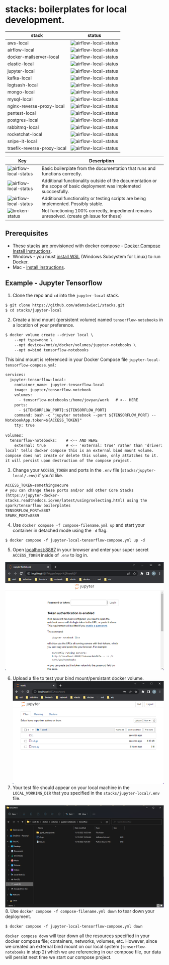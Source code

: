 # stacks: boilerplates for local development.


| stack | status |
| ----------- | ----------- |
| aws-local  | ![airflow-local-status](https://img.shields.io/static/v1?label=status&message=dev&color=purple) |
| airflow-local  | ![airflow-local-status](https://img.shields.io/static/v1?label=status&message=stable&color=yellow) |
| docker-mailserver-local | ![airflow-local-status](https://img.shields.io/static/v1?label=status&message=dev&color=purple) |
| elastic-local | ![airflow-local-status](https://img.shields.io/static/v1?label=status&message=stable&color=yellow) |
| jupyter-local | ![airflow-local-status](https://img.shields.io/static/v1?label=status&message=finished&color=green) |
| kafka-local | ![airflow-local-status](https://img.shields.io/static/v1?label=status&message=stable&color=yellow) |
| logtsash-local | ![airflow-local-status](https://img.shields.io/static/v1?label=status&message=stable&color=yellow) |
| mongo-local | ![airflow-local-status](https://img.shields.io/static/v1?label=status&message=stable&color=yellow) |
| mysql-local | ![airflow-local-status](https://img.shields.io/static/v1?label=status&message=stable&color=yellow) |
| nginx-reverse-proxy-local | ![airflow-local-status](https://img.shields.io/static/v1?label=status&message=dev&color=purple) |
| pentest-local | ![airflow-local-status](https://img.shields.io/static/v1?label=status&message=stable&color=yellow) |
| postgres-local | ![airflow-local-status](https://img.shields.io/static/v1?label=status&message=stable&color=yellow) |
| rabbitmq-local | ![airflow-local-status](https://img.shields.io/static/v1?label=status&message=stable&color=yellow) |
| rocketchat-local | ![airflow-local-status](https://img.shields.io/static/v1?label=status&message=dev&color=purple) |
| snipe-it-local | ![airflow-local-status](https://img.shields.io/static/v1?label=status&message=broken&color=red) |
| traefik-reverse-proxy-local | ![airflow-local-status](https://img.shields.io/static/v1?label=status&message=dev&color=purple) |


| Key |  Description|
| ----------- | ----------- |
| ![airflow-local-status](https://img.shields.io/static/v1?label=status&message=stable&color=yellow) | Basic boilerplate from the documentation that runs and functions correctly. |
| ![airflow-local-status](https://img.shields.io/static/v1?label=status&message=finished&color=green) | Additional functionality outside of the documentation or the scope of basic deployment was implemeted succcesfully. |
| ![airflow-local-status](https://img.shields.io/static/v1?label=status&message=dev&color=purple) | Additional functionality or testing scripts are being implemented. Possibly stable. |
| ![broken-status](https://img.shields.io/static/v1?label=status&message=broken&color=red) | Not functioning 100% correctly, impediment remains unresolved. (create gh issue for these)|


## Prerequisites
* These stacks are provisioned with docker compose - [Docker Compose Install Instructions](https://docs.docker.com/compose/install/).
* Windows - you must [install WSL](https://learn.microsoft.com/en-us/windows/wsl/install) (Windows Subsystem for Linux) to run Docker.
* Mac - [install instructions](https://docs.docker.com/desktop/install/mac-install/).
## Example - Jupyter Tensorflow
1. Clone the repo and `cd` into the `jupyter-local` stack.
```
$ git clone https://github.com/adamsiwiec1/stacks.git
$ cd stacks/jupyter-local
```
2. Create a bind mount (persistent volume) named `tensorflow-notebooks` in a location of your preference.
```
$ docker volume create --driver local \
    --opt type=none \
    --opt device=/mnt/e/docker/volumes/jupyter-notebooks \
    --opt o=bind tensorflow-notebooks
```
This bind mount is referenced in your Docker Compose file `jupyter-local-tensorflow-compose.yml`:
```
services:
  jupyter-tensorflow-local:
    container_name: jupyter-tensorflow-local
    image: jupyter/tensorflow-notebook
    volumes:
      - tensorflow-notebooks:/home/jovyan/work   # <-- HERE
    ports:
      - ${TENSORFLOW_PORT}:${TENSORFLOW_PORT}
    command: bash -c "jupyter notebook --port ${TENSORFLOW_PORT} --NotebookApp.token=${ACCESS_TOKEN}"
    tty: true

volumes:
  tensorflow-notebooks:    # <-- AND HERE
    external: true         # <-- 'external: true' rather than 'driver: local' tells docker compose this is an external bind mount volume. compose does not create or delete this volume, only attatches to it. it will persist upon destruction of the compose project.
```

3. Change your `ACCESS_TOKEN` and ports in the `.env` file (`stacks/jupyter-local/.env`) if you'd like. 
```
ACCESS_TOKEN=somethingsecure
# you can change these ports and/or add other Core Stacks (https://jupyter-docker-stacks.readthedocs.io/en/latest/using/selecting.html) using the spark/tensorflow boilerplates
TENSORFLOW_PORT=8887
SPARK_PORT=8889
```
4.  Use `docker compose -f compose-filename.yml up` and start your container in detached mode using the `-d` flag.
```
$ docker compose -f jupyter-local-tensorflow-compose.yml up -d
```
5. Open [localhost:8887](http://localhost:8887) in your browser and enter your super secret `ACCESS_TOKEN` inside of `.env` to log in.

![jupyter](https://github.com/adamsiwiec1/images/blob/main/stacks/jupyter.png?raw=true)

6. Upload a file to test your bind mount/persistant docker volume. 
![jupyter-upload](https://github.com/adamsiwiec1/images/blob/main/stacks/jupyter-upload.png?raw=true)
7. Your test file should appear on your local machine in the `LOCAL_WORKING_DIR` that you specified in the `stacks/jupyter-local/.env` file.

![jupyter-explorer](https://github.com/adamsiwiec1/images/blob/main/stacks/jupyter-explorer.png?raw=true)
8. Use `docker compose -f compose-filename.yml down`  to tear down your deployment.
```
$ docker compose -f jupyter-local-tensorflow-compose.yml down
```
`docker compose down` will tear down all the resources specified in your docker compose file; containers, networks, volumes, etc. However, since we created an external bind mount on our local system (`tensorflow-notebooks` in step 2) which we are referencing in our compose file, our data will persist next time we start our compose project. 